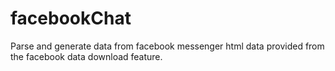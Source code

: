 # facebookChat

Parse and generate data from facebook messenger html data provided from the facebook data download feature.
